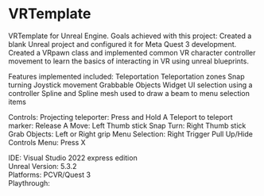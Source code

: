 # VRTemplate
VRTemplate for Unreal Engine. 
Goals achieved with this project:
Created a blank Unreal project and configured it for Meta Quest 3 development.
Created a VRpawn class and implemented common VR character controller movement to learn the basics of interacting in VR using unreal blueprints. 

Features implemented included: 
Teleportation
  Teleportation zones
Snap turning
Joystick movement
Grabbable Objects
Widget UI selection using a controller
  Spline and Spline mesh used to draw a beam to menu selection items

Controls:
Projecting teleporter: Press and Hold A
Teleport to teleport marker: Release A
Move: Left Thumb stick
Snap Turn: Right Thumb stick
Grab Objects: Left or Right grip
Menu Selection: Right Trigger
Pull Up/Hide Controls Menu: Press X



IDE: Visual Studio 2022 express edition  
Unreal Version: 5.3.2  
Platforms: PCVR/Quest 3  
Playthrough: 
